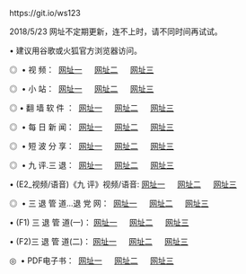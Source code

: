 <p>https://git.io/ws123<p>
<p>2018/5/23 网址不定期更新，连不上时，请不同时间再试试。
<p>• 建议用谷歌或火狐官方浏览器访问。
<p>◎  • 视 频： 
<a href="http://bc.armeniaincentives.com/tv/" target="_blank">网址一</a> 　 
<a href="http://an.armeniaincentives.com/9018.html" target="_blank">网址二</a> 　 
<a href="http://an.armeniaincentives.com/9449.html" target="_blank">网址三</a></p>
<p>◎ </span>  •  小 站：  
<a href="http://bc.armeniaincentives.com/" target="_blank">网址一</a> 　 
<a href="http://an.armeniaincentives.com/" target="_blank">网址二</a> 　 
<a href="http://an.armeniaincentives.com/read/" target="_blank">网址三</a></p>
<p>◎  • 翻 墙 软 件 ：  
<a href="http://bc.armeniaincentives.com/ff/" target="_blank">网址一</a> 　 
<a href="http://an.armeniaincentives.com/s/read/a1_nd.html" target="_blank">网址二</a> 　 
<a href="http://an.armeniaincentives.com/ff/index.html" target="_blank">网址三</a></p>
<p>◎ </span>  • 每 日 新 闻：  
<a href="http://bc.armeniaincentives.com/day/" target="_blank">网址一</a> 　 
<a href="http://an.armeniaincentives.com/day/" target="_blank">网址二</a> 　 
<a href="http://an.armeniaincentives.com/day/index.html" target="_blank">网址三</a></p>
<p>◎ </span>  • 短 波 分 享：  
<a href="http://bc.armeniaincentives.com/h/" target="_blank">网址一</a> 　 
<a href="http://an.armeniaincentives.com/h/" target="_blank">网址二</a> 　 
<a href="http://an.armeniaincentives.com/h/index.html" target="_blank">网址三</a></p>
<p>◎   • 九 评.三 退：  
<a href="http://bc.armeniaincentives.com/t/" target="_blank">网址一</a> 　 
<a href="http://an.armeniaincentives.com/v2/index.html" target="_blank">网址二</a> 　 
<a href="http://an.armeniaincentives.com/tt/index.html" target="_blank">网址三</a> 　</p>
<p>  • (E2_视频/语音)《九 评》视频/语音: 
<a href="http://an.armeniaincentives.com/7738.html" target="_blank">网址一</a> 　 
<a href="http://an.armeniaincentives.com/7614.html" target="_blank">网址二</a> 　 
<a href="http://an.armeniaincentives.com/7633.html" target="_blank">网址三</a></p>
<p>◎   • 三 退 管 道...退 党 网：  
<a href="http://bc.armeniaincentives.com/go/td1.html" target="_blank">网址一</a> 　 
<a href="http://an.armeniaincentives.com/go/td2.html" target="_blank">网址二</a> 　 
<a href="http://an.armeniaincentives.com/go/td3.html" target="_blank">网址三</a></p>
<p>  • (F1) 三 退 管 道(一)： 
<a href="http://bc.armeniaincentives.com/dd/" target="_blank">网址一</a> 　 
<a href="http://an.armeniaincentives.com/s/read/a1_tdx.html" target="_blank">网址二</a> 　 
<a href="http://an.armeniaincentives.com/dd/" target="_blank">网址三</a></p>
<p>  • (F2)三 退 管 道(二)： 
<a href="http://an.armeniaincentives.com/d/" target="_blank">网址一</a> 　 
<a href="http://bc.armeniaincentives.com/d/index.html" target="_blank">网址二</a> 　 
<a href="http://an.armeniaincentives.com/d/" target="_blank">网址三</a></p>
<p>◎   • PDF电子书：  
<a href="http://bc.armeniaincentives.com/p/" target="_blank">网址一</a> 　 
<a href="http://an.armeniaincentives.com/p/index.html" target="_blank">网址二</a> 　 
<a href="http://an.armeniaincentives.com/p/" target="_blank">网址三</a></p>
